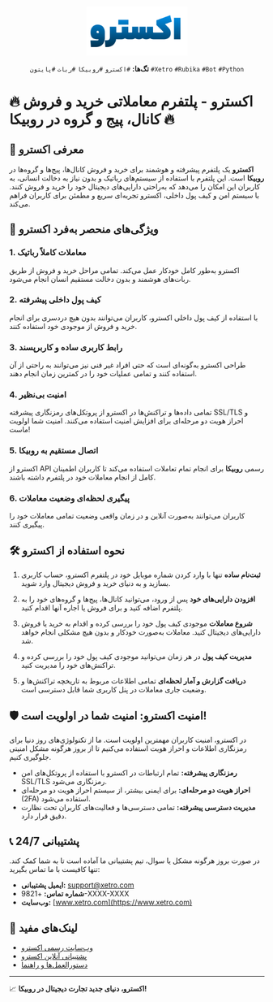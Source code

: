 <p align="center">
  <img src="static/img/xetro-logo.png" alt="Xetro Logo" width="200"/>
</p>

<p align="center">
  <b>تگ‌ها:</b>  
  <code>#اکسترو</code> <code>#روبیکا</code> <code>#ربات</code> <code>#پایتون</code> <code>#Xetro</code> <code>#Rubika</code> <code>#Bot</code> <code>#Python</code>
</p>

# 🔥 **اکسترو - پلتفرم معاملاتی خرید و فروش کانال، پیج و گروه در روبیکا** 🔥

## 🚀 **معرفی اکسترو**

**اکسترو** یک پلتفرم پیشرفته و هوشمند برای خرید و فروش کانال‌ها، پیج‌ها و گروه‌ها در **روبیکا** است. این پلتفرم با استفاده از سیستم‌های رباتیک و بدون نیاز به دخالت انسانی، به کاربران این امکان را می‌دهد که به‌راحتی دارایی‌های دیجیتال خود را خرید و فروش کنند. با سیستم امن و کیف پول داخلی، اکسترو تجربه‌ای سریع و مطمئن برای کاربران فراهم می‌کند.

## 🌟 **ویژگی‌های منحصر به‌فرد اکسترو**

### 1. **معاملات کاملاً رباتیک**
   اکسترو به‌طور کامل خودکار عمل می‌کند. تمامی مراحل خرید و فروش از طریق ربات‌های هوشمند و بدون دخالت مستقیم انسان انجام می‌شود.

### 2. **کیف پول داخلی پیشرفته**
   با استفاده از کیف پول داخلی اکسترو، کاربران می‌توانند بدون هیچ دردسری برای انجام خرید و فروش از موجودی خود استفاده کنند.

### 3. **رابط کاربری ساده و کاربرپسند**
   طراحی اکسترو به‌گونه‌ای است که حتی افراد غیر فنی نیز می‌توانند به راحتی از آن استفاده کنند و تمامی عملیات خود را در کمترین زمان انجام دهند.

### 4. **امنیت بی‌نظیر**
   تمامی داده‌ها و تراکنش‌ها در اکسترو از پروتکل‌های رمزنگاری پیشرفته SSL/TLS و احراز هویت دو مرحله‌ای برای افزایش امنیت استفاده می‌کنند. امنیت شما اولویت ماست!

### 5. **اتصال مستقیم به روبیکا**
   اکسترو از API رسمی **روبیکا** برای انجام تمام تعاملات استفاده می‌کند تا کاربران اطمینان کامل از انجام معاملات خود در پلتفرم داشته باشند.

### 6. **پیگیری لحظه‌ای وضعیت معاملات**
   کاربران می‌توانند به‌صورت آنلاین و در زمان واقعی وضعیت تمامی معاملات خود را پیگیری کنند.

## 🛠️ **نحوه استفاده از اکسترو**

1. **ثبت‌نام ساده**
   تنها با وارد کردن شماره موبایل خود در پلتفرم اکسترو، حساب کاربری بسازید و به دنیای خرید و فروش دیجیتال وارد شوید.
   
2. **افزودن دارایی‌های خود**
   پس از ورود، می‌توانید کانال‌ها، پیج‌ها و گروه‌های خود را به پلتفرم اضافه کنید و برای فروش یا اجاره آنها اقدام کنید.

3. **شروع معاملات**
   موجودی کیف پول خود را بررسی کرده و اقدام به خرید یا فروش دارایی‌های دیجیتال کنید. معاملات به‌صورت خودکار و بدون هیچ مشکلی انجام خواهد شد.

4. **مدیریت کیف پول**
   در هر زمان می‌توانید موجودی کیف پول خود را بررسی کرده و تراکنش‌های خود را مدیریت کنید.

5. **دریافت گزارش و آمار لحظه‌ای**
   تمامی اطلاعات مربوط به تاریخچه تراکنش‌ها و وضعیت جاری معاملات در پنل کاربری شما قابل دسترسی است.

## 🛡️ **امنیت اکسترو: امنیت شما در اولویت است!**

در اکسترو، امنیت کاربران مهمترین اولویت است. ما از تکنولوژی‌های روز دنیا برای رمزنگاری اطلاعات و احراز هویت استفاده می‌کنیم تا از بروز هرگونه مشکل امنیتی جلوگیری کنیم.

- **رمزنگاری پیشرفته:** تمام ارتباطات در اکسترو با استفاده از پروتکل‌های امن SSL/TLS رمزنگاری می‌شود.
- **احراز هویت دو مرحله‌ای:** برای ایمنی بیشتر، از سیستم احراز هویت دو مرحله‌ای (2FA) استفاده می‌شود.
- **مدیریت دسترسی پیشرفته:** تمامی دسترسی‌ها و فعالیت‌های کاربران تحت نظارت دقیق قرار دارد.

## 📞 **پشتیبانی 24/7**

در صورت بروز هرگونه مشکل یا سوال، تیم پشتیبانی ما آماده است تا به شما کمک کند. تنها کافیست با ما تماس بگیرید:

- **ایمیل پشتیبانی:** [support@xetro.com](mailto:support@xetro.com)
- **شماره تماس:** +9821-XXXX-XXXX
- **وب‌سایت:** [www.xetro.com](https://www.xetro.com)

## 🔗 **لینک‌های مفید**

- [وب‌سایت رسمی اکسترو](https://www.xetro.com)
- [پشتیبانی آنلاین اکسترو](https://support.xetro.com)
- [دستورالعمل‌ها و راهنما](https://www.xetro.com/guides)

---

📈 **اکسترو، دنیای جدید تجارت دیجیتال در روبیکا!**
